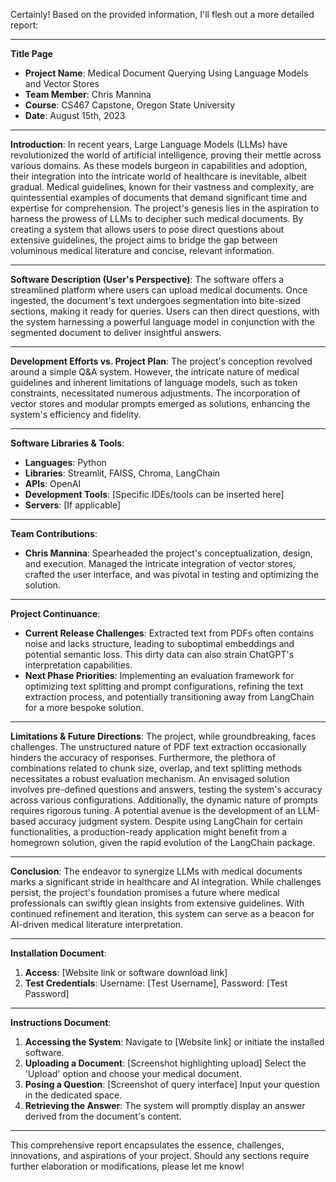 Certainly! Based on the provided information, I'll flesh out a more detailed report:

---

**Title Page**
- **Project Name**: Medical Document Querying Using Language Models and Vector Stores
- **Team Member**: Chris Mannina
- **Course**: CS467 Capstone, Oregon State University
- **Date**: August 15th, 2023

---

**Introduction**:
In recent years, Large Language Models (LLMs) have revolutionized the world of artificial intelligence, proving their mettle across various domains. As these models burgeon in capabilities and adoption, their integration into the intricate world of healthcare is inevitable, albeit gradual. Medical guidelines, known for their vastness and complexity, are quintessential examples of documents that demand significant time and expertise for comprehension. The project's genesis lies in the aspiration to harness the prowess of LLMs to decipher such medical documents. By creating a system that allows users to pose direct questions about extensive guidelines, the project aims to bridge the gap between voluminous medical literature and concise, relevant information.

---

**Software Description (User's Perspective)**:
The software offers a streamlined platform where users can upload medical documents. Once ingested, the document's text undergoes segmentation into bite-sized sections, making it ready for queries. Users can then direct questions, with the system harnessing a powerful language model in conjunction with the segmented document to deliver insightful answers.

---

**Development Efforts vs. Project Plan**:
The project's conception revolved around a simple Q&A system. However, the intricate nature of medical guidelines and inherent limitations of language models, such as token constraints, necessitated numerous adjustments. The incorporation of vector stores and modular prompts emerged as solutions, enhancing the system's efficiency and fidelity.

---

**Software Libraries & Tools**:
- **Languages**: Python
- **Libraries**: Streamlit, FAISS, Chroma, LangChain
- **APIs**: OpenAI
- **Development Tools**: [Specific IDEs/tools can be inserted here]
- **Servers**: [If applicable]

---

**Team Contributions**:
- **Chris Mannina**: Spearheaded the project's conceptualization, design, and execution. Managed the intricate integration of vector stores, crafted the user interface, and was pivotal in testing and optimizing the solution.

---

**Project Continuance**:
- **Current Release Challenges**: Extracted text from PDFs often contains noise and lacks structure, leading to suboptimal embeddings and potential semantic loss. This dirty data can also strain ChatGPT's interpretation capabilities.
- **Next Phase Priorities**: Implementing an evaluation framework for optimizing text splitting and prompt configurations, refining the text extraction process, and potentially transitioning away from LangChain for a more bespoke solution.

---

**Limitations & Future Directions**:
The project, while groundbreaking, faces challenges. The unstructured nature of PDF text extraction occasionally hinders the accuracy of responses. Furthermore, the plethora of combinations related to chunk size, overlap, and text splitting methods necessitates a robust evaluation mechanism. An envisaged solution involves pre-defined questions and answers, testing the system's accuracy across various configurations. Additionally, the dynamic nature of prompts requires rigorous tuning. A potential avenue is the development of an LLM-based accuracy judgment system. Despite using LangChain for certain functionalities, a production-ready application might benefit from a homegrown solution, given the rapid evolution of the LangChain package.

---

**Conclusion**:
The endeavor to synergize LLMs with medical documents marks a significant stride in healthcare and AI integration. While challenges persist, the project's foundation promises a future where medical professionals can swiftly glean insights from extensive guidelines. With continued refinement and iteration, this system can serve as a beacon for AI-driven medical literature interpretation.

---

**Installation Document**:
1. **Access**: [Website link or software download link]
2. **Test Credentials**: Username: [Test Username], Password: [Test Password]

---

**Instructions Document**:
1. **Accessing the System**: Navigate to [Website link] or initiate the installed software.
2. **Uploading a Document**: [Screenshot highlighting upload] Select the 'Upload' option and choose your medical document.
3. **Posing a Question**: [Screenshot of query interface] Input your question in the dedicated space.
4. **Retrieving the Answer**: The system will promptly display an answer derived from the document's content.

---

This comprehensive report encapsulates the essence, challenges, innovations, and aspirations of your project. Should any sections require further elaboration or modifications, please let me know!